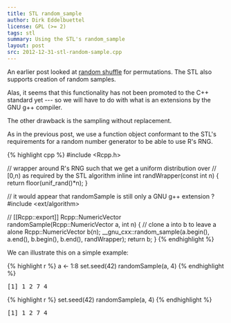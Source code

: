 ```yaml
---
title: STL random_sample
author: Dirk Eddelbuettel
license: GPL (>= 2)
tags: stl 
summary: Using the STL's random_sample
layout: post
src: 2012-12-31-stl-random-sample.cpp
---
```

An earlier post looked at [random shuffle](../stl-random-shuffle)
for permutations. The STL also supports creation of random samples.

Alas, it seems that this functionality has not been promoted to the
C++ standard yet --- so we will have to do with what is an
extensions by the GNU g++ compiler.

The other drawback is the sampling without replacement.

As in the previous post, we use a function object conformant to the
STL's requirements for a random number generator to be able to use
R's RNG.



{% highlight cpp %}
#include <Rcpp.h>

// wrapper around R's RNG such that we get a uniform distribution over
// [0,n) as required by the STL algorithm
inline int randWrapper(const int n) { return floor(unif_rand()*n); }

// it would appear that randomSample is still only a GNU g++ extension ?
#include <ext/algorithm>

// [[Rcpp::export]]
Rcpp::NumericVector randomSample(Rcpp::NumericVector a, int n) {
    // clone a into b to leave a alone
    Rcpp::NumericVector b(n);
    __gnu_cxx::random_sample(a.begin(), a.end(), 
                             b.begin(), b.end(), randWrapper);
    return b;
}
{% endhighlight %}


We can illustrate this on a simple example:

{% highlight r %}
a <- 1:8
set.seed(42)
randomSample(a, 4)
{% endhighlight %}



<pre class="output">
[1] 1 2 7 4
</pre>



{% highlight r %}
set.seed(42)
randomSample(a, 4)
{% endhighlight %}



<pre class="output">
[1] 1 2 7 4
</pre>

